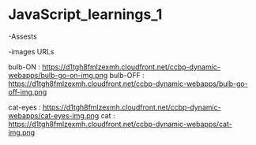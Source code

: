 # JavaScript_learnings_1

-Assests

-images URLs

bulb-ON : https://d1tgh8fmlzexmh.cloudfront.net/ccbp-dynamic-webapps/bulb-go-on-img.png
bulb-OFF : https://d1tgh8fmlzexmh.cloudfront.net/ccbp-dynamic-webapps/bulb-go-off-img.png

cat-eyes : https://d1tgh8fmlzexmh.cloudfront.net/ccbp-dynamic-webapps/cat-eyes-img.png
cat : https://d1tgh8fmlzexmh.cloudfront.net/ccbp-dynamic-webapps/cat-img.png
